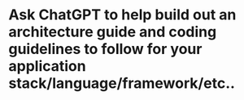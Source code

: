 # Ask ChatGPT to help build out an architecture guide and coding guidelines to follow for your application stack/language/framework/etc..